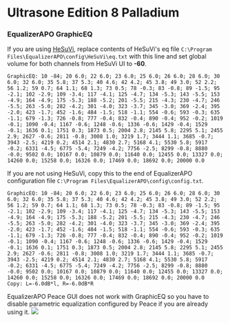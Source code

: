 # Ultrasone Edition 8 Palladium
### EqualizerAPO GraphicEQ
If you are using [HeSuVi](https://sourceforge.net/projects/hesuvi/), replace contents of HeSuVi's eq file `C:\Program Files\EqualizerAPO\config\HeSuVi\eq.txt` with this line and set global volume for both channels from HeSuVi UI to **-60**.
```
GraphicEQ: 10 -84; 20 6.0; 22 6.0; 23 6.0; 25 6.0; 26 6.0; 28 6.0; 30 6.0; 32 6.0; 35 5.8; 37 5.3; 40 4.6; 42 4.2; 45 3.8; 49 3.0; 52 2.2; 56 1.2; 59 0.7; 64 1.1; 68 1.3; 73 0.5; 78 -0.3; 83 -0.8; 89 -1.5; 95 -2.1; 102 -2.9; 109 -3.4; 117 -4.1; 125 -4.7; 134 -5.3; 143 -5.5; 153 -4.9; 164 -4.9; 175 -5.3; 188 -5.2; 201 -5.5; 215 -4.3; 230 -4.7; 246 -5.5; 263 -5.0; 282 -4.2; 301 -4.0; 323 -3.7; 345 -3.0; 369 -2.4; 395 -2.0; 423 -1.7; 452 -1.6; 484 -1.5; 518 -1.1; 554 -0.6; 593 -0.3; 635 -1.1; 679 -1.3; 726 -0.8; 777 -0.4; 832 -0.4; 890 -0.4; 952 -0.2; 1019 -0.1; 1090 -0.4; 1167 -0.6; 1248 -0.6; 1336 -0.6; 1429 -0.4; 1529 -0.1; 1636 0.1; 1751 0.3; 1873 0.5; 2004 2.8; 2145 5.8; 2295 5.1; 2455 2.9; 2627 -0.6; 2811 -0.8; 3008 1.0; 3219 1.7; 3444 1.1; 3685 -0.7; 3943 -2.5; 4219 0.2; 4514 2.1; 4830 2.7; 5168 4.1; 5530 5.8; 5917 -0.2; 6331 -4.5; 6775 -5.4; 7249 -4.2; 7756 -2.5; 8299 -0.8; 8880 -0.0; 9502 0.0; 10167 0.0; 10879 0.0; 11640 0.0; 12455 0.0; 13327 0.0; 14260 0.0; 15258 0.0; 16326 0.0; 17469 0.0; 18692 0.0; 20000 0.0
```
If you are not using HeSuVi, copy this to the end of EqualizerAPO configuration file `C:\Program Files\EqualizerAPO\config\config.txt`.
```
GraphicEQ: 10 -84; 20 6.0; 22 6.0; 23 6.0; 25 6.0; 26 6.0; 28 6.0; 30 6.0; 32 6.0; 35 5.8; 37 5.3; 40 4.6; 42 4.2; 45 3.8; 49 3.0; 52 2.2; 56 1.2; 59 0.7; 64 1.1; 68 1.3; 73 0.5; 78 -0.3; 83 -0.8; 89 -1.5; 95 -2.1; 102 -2.9; 109 -3.4; 117 -4.1; 125 -4.7; 134 -5.3; 143 -5.5; 153 -4.9; 164 -4.9; 175 -5.3; 188 -5.2; 201 -5.5; 215 -4.3; 230 -4.7; 246 -5.5; 263 -5.0; 282 -4.2; 301 -4.0; 323 -3.7; 345 -3.0; 369 -2.4; 395 -2.0; 423 -1.7; 452 -1.6; 484 -1.5; 518 -1.1; 554 -0.6; 593 -0.3; 635 -1.1; 679 -1.3; 726 -0.8; 777 -0.4; 832 -0.4; 890 -0.4; 952 -0.2; 1019 -0.1; 1090 -0.4; 1167 -0.6; 1248 -0.6; 1336 -0.6; 1429 -0.4; 1529 -0.1; 1636 0.1; 1751 0.3; 1873 0.5; 2004 2.8; 2145 5.8; 2295 5.1; 2455 2.9; 2627 -0.6; 2811 -0.8; 3008 1.0; 3219 1.7; 3444 1.1; 3685 -0.7; 3943 -2.5; 4219 0.2; 4514 2.1; 4830 2.7; 5168 4.1; 5530 5.8; 5917 -0.2; 6331 -4.5; 6775 -5.4; 7249 -4.2; 7756 -2.5; 8299 -0.8; 8880 -0.0; 9502 0.0; 10167 0.0; 10879 0.0; 11640 0.0; 12455 0.0; 13327 0.0; 14260 0.0; 15258 0.0; 16326 0.0; 17469 0.0; 18692 0.0; 20000 0.0
Copy: L=-6.0dB*l, R=-6.0dB*R
```
EqualizerAPO Peace GUI does not work with GraphicEQ so you have to disable parametric equalization configured by Peace if you are already using it.
![](https://raw.githubusercontent.com/jaakkopasanen/AutoEq/master/results/Innerfidelity%202017/headphoncecom/onear/Ultrasone%20Edition%208%20Palladium/Ultrasone%20Edition%208%20Palladium.png)
